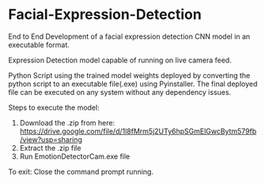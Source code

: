 # Facial-Expression-Detection

End to End Development of a facial expression detection CNN model in an executable format.

Expression Detection model capable of running on live camera feed.

Python Script using the trained model weights deployed by converting the python script to an executable file(.exe) using Pyinstaller.
The final deployed file can be executed on any system without any dependency issues.

Steps to execute the model:
1. Download the .zip from here: https://drive.google.com/file/d/1l8fMrm5j2UTy6hpSGmElGwcBytm579fb/view?usp=sharing
2. Extract the .zip file
3. Run EmotionDetectorCam.exe file

To exit: Close the command prompt running.

